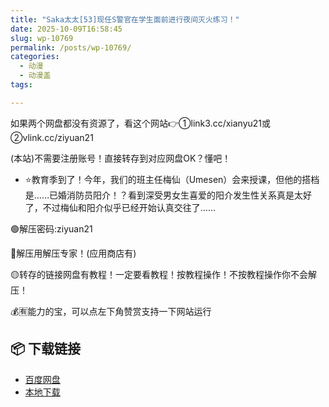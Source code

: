 ```yaml
---
title: "Saka太太[53]现任S警官在学生面前进行夜间灭火练习！"
date: 2025-10-09T16:58:45
slug: wp-10769
permalink: /posts/wp-10769/
categories:
  - 动漫
  - 动漫盖
tags:

---
```


如果两个网盘都没有资源了，看这个网站👉①link3.cc/xianyu21或②vlink.cc/ziyuan21

(本站)不需要注册账号！直接转存到对应网盘OK？懂吧！

*   ⭐教育季到了！今年，我们的班主任梅仙（Umesen）会来授课，但他的搭档是……已婚消防员阳介！？看到深受男女生喜爱的阳介发生性关系真是太好了，不过梅仙和阳介似乎已经开始认真交往了……

🟢解压密码:ziyuan21

🔵解压用解压专家！(应用商店有)

🟡转存的链接网盘有教程！一定要看教程！按教程操作！不按教程操作你不会解压！

💰🈶能力的宝，可以点左下角赞赏支持一下网站运行

## 📦 下载链接
- [百度网盘](https://blziyuan21.com/pay-download/10769?key=b1832e02e1&down_id=0)
- [本地下载](https://blziyuan21.com/pay-download/10769?key=b1832e02e1&down_id=1)


